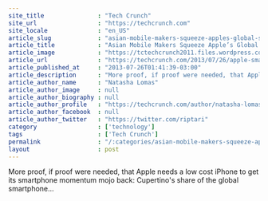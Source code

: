 ```yaml
---
site_title               : "Tech Crunch"
site_url                 : "https://techcrunch.com"
site_locale              : "en_US"
article_slug             : "asian-mobile-makers-squeeze-apples-global-smartphone-share-to-its-lowest-for-3-years-in-record-230m-unit-q2"
article_title            : "Asian Mobile Makers Squeeze Apple’s Global Smartphone Share To Its Lowest For 3-Years In Record 230M Unit Q2"
article_image            : "https://tctechcrunch2011.files.wordpress.com/2013/07/iphone4-profile02.png?w=764&h=400&crop=1"
article_url              : "https://techcrunch.com/2013/07/26/apple-smartphone-share-falls-to-14/"
article_published_at     : "2013-07-26T01:41:39-03:00"
article_description      : "More proof, if proof were needed, that Apple needs a low cost iPhone to get its smartphone momentum mojo back: Cupertino's share of the global smartphone..."
article_author_name      : "Natasha Lomas"
article_author_image     : null
article_author_biography : null
article_author_profile   : "https://techcrunch.com/author/natasha-lomas/"
article_author_facebook  : null
article_author_twitter   : "https://twitter.com/riptari"
category                 : ['technology']
tags                     : ['Tech Crunch']
permalink                : "/:categories/asian-mobile-makers-squeeze-apples-global-smartphone-share-to-its-lowest-for-3-years-in-record-230m-unit-q2/"
layout                   : post
---
```


More proof, if proof were needed, that Apple needs a low cost iPhone to get its smartphone momentum mojo back: Cupertino's share of the global smartphone...
